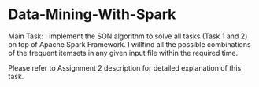 # Data-Mining-With-Spark


Main Task: I implement the SON algorithm to solve all tasks (Task 1 and 2) on top of Apache Spark Framework. I willfind all the possible combinations of the frequent itemsets in any given input file within the required time.

Please refer to Assignment 2 description for detailed explanation of this task.